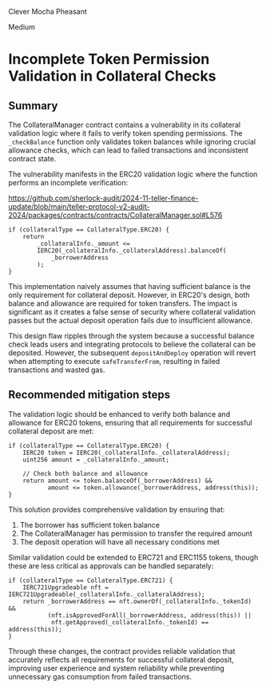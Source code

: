 Clever Mocha Pheasant

Medium

# Incomplete Token Permission Validation in Collateral Checks

## Summary
The CollateralManager contract contains a vulnerability in its collateral validation logic where it fails to verify token spending permissions. The `_checkBalance` function only validates token balances while ignoring crucial allowance checks, which can lead to failed transactions and inconsistent contract state.

The vulnerability manifests in the ERC20 validation logic where the function performs an incomplete verification:

https://github.com/sherlock-audit/2024-11-teller-finance-update/blob/main/teller-protocol-v2-audit-2024/packages/contracts/contracts/CollateralManager.sol#L576

```solidity
if (collateralType == CollateralType.ERC20) {
    return
        _collateralInfo._amount <=
        IERC20(_collateralInfo._collateralAddress).balanceOf(
            _borrowerAddress
        );
}
```

This implementation naively assumes that having sufficient balance is the only requirement for collateral deposit. However, in ERC20's design, both balance and allowance are required for token transfers. The impact is significant as it creates a false sense of security where collateral validation passes but the actual deposit operation fails due to insufficient allowance.

This design flaw ripples through the system because a successful balance check leads users and integrating protocols to believe the collateral can be deposited. However, the subsequent `depositAndDeploy` operation will revert when attempting to execute `safeTransferFrom`, resulting in failed transactions and wasted gas.

## Recommended mitigation steps
The validation logic should be enhanced to verify both balance and allowance for ERC20 tokens, ensuring that all requirements for successful collateral deposit are met:

```solidity
if (collateralType == CollateralType.ERC20) {
    IERC20 token = IERC20(_collateralInfo._collateralAddress);
    uint256 amount = _collateralInfo._amount;
    
    // Check both balance and allowance
    return amount <= token.balanceOf(_borrowerAddress) && 
           amount <= token.allowance(_borrowerAddress, address(this));
}
```

This solution provides comprehensive validation by ensuring that:
1. The borrower has sufficient token balance
2. The CollateralManager has permission to transfer the required amount
3. The deposit operation will have all necessary conditions met

Similar validation could be extended to ERC721 and ERC1155 tokens, though these are less critical as approvals can be handled separately:

```solidity
if (collateralType == CollateralType.ERC721) {
    IERC721Upgradeable nft = IERC721Upgradeable(_collateralInfo._collateralAddress);
    return _borrowerAddress == nft.ownerOf(_collateralInfo._tokenId) &&
           (nft.isApprovedForAll(_borrowerAddress, address(this)) ||
            nft.getApproved(_collateralInfo._tokenId) == address(this));
}
```

Through these changes, the contract provides reliable validation that accurately reflects all requirements for successful collateral deposit, improving user experience and system reliability while preventing unnecessary gas consumption from failed transactions.